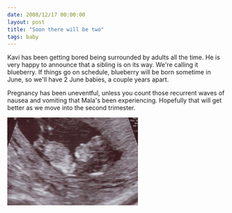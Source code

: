 ```yaml
---
date: 2008/12/17 00:00:00
layout: post
title: "Soon there will be two"
tags: baby
---
```


Kavi has been getting bored being surrounded by adults all the time. He is very happy to announce that a sibling is on its way. We're calling it blueberry. If things go on schedule, blueberry will be born sometime in June, so we'll have 2 June babies, a couple years apart.

Pregnancy has been uneventful, unless you count those recurrent waves of nausea and vomiting that Mala's been experiencing. Hopefully that will get better as we move into the second trimester.

<a href="/files/photos/blueberry-12wks-best.jpg"><img title="blueberry-12wks-best" src="/files/photos/blueberry-12wks-best-300x202.jpg" alt="blueberry" width="300" height="202" /></a>
